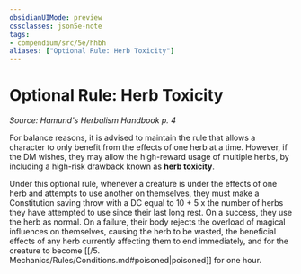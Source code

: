 ```yaml
---
obsidianUIMode: preview
cssclasses: json5e-note
tags:
- compendium/src/5e/hhbh
aliases: ["Optional Rule: Herb Toxicity"]
---
```

# Optional Rule: Herb Toxicity
*Source: Hamund's Herbalism Handbook p. 4* 

For balance reasons, it is advised to maintain the rule that allows a character to only benefit from the effects of one herb at a time. However, if the DM wishes, they may allow the high-reward usage of multiple herbs, by including a high-risk drawback known as **herb toxicity**.

Under this optional rule, whenever a creature is under the effects of one herb and attempts to use another on themselves, they must make a Constitution saving throw with a DC equal to 10 + 5 x the number of herbs they have attempted to use since their last long rest. On a success, they use the herb as normal. On a failure, their body rejects the overload of magical influences on themselves, causing the herb to be wasted, the beneficial effects of any herb currently affecting them to end immediately, and for the creature to become [[/5. Mechanics/Rules/Conditions.md#poisoned\|poisoned]] for one hour.